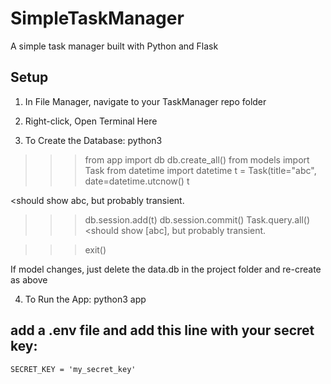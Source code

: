 # SimpleTaskManager
A simple task manager built with Python and Flask

## Setup
1. In File Manager, navigate to your TaskManager repo folder
2. Right-click, Open Terminal Here

3. To Create the Database:
python3 <enter>
>>> from app import db
>>> db.create_all()
>>> from models import Task
>>> from datetime import datetime
>>> t = Task(title="abc", date=datetime.utcnow()
>>> t

<should show abc, but probably transient.

>>> db.session.add(t)
>>> db.session.commit()
>>> Task.query.all()
<should show [abc], but probably transient.

>>> exit()

If model changes, just delete the data.db in the project folder and re-create as above

4. To Run the App:
python3 app

## add a .env file and add this line with your secret key:
``` SECRET_KEY = 'my_secret_key' ```
